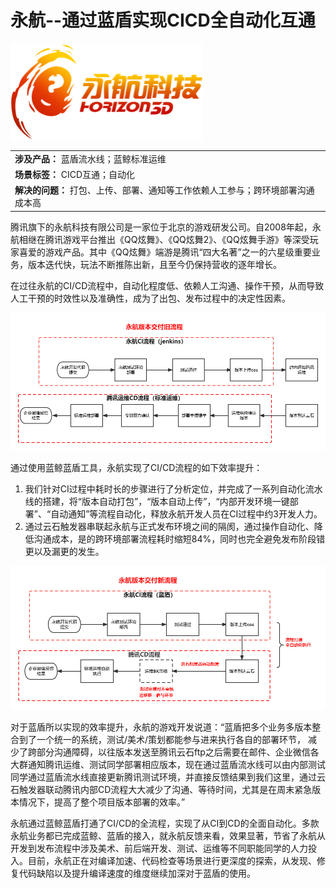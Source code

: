 # **永航--通过蓝盾实现CICD全自动化互通**

![](../../.gitbook/assets/image-casestady-yonghang1.png) 

||
|:-|
|**涉及产品：** 蓝盾流水线；蓝鲸标准运维|
|**场景标签：** CICD互通；自动化|
|**解决的问题：**  打包、上传、部署、通知等工作依赖人工参与；跨环境部署沟通成本高|


腾讯旗下的永航科技有限公司是一家位于北京的游戏研发公司。自2008年起，永航相继在腾讯游戏平台推出《QQ炫舞》、《QQ炫舞2》、《QQ炫舞手游》等深受玩家喜爱的游戏产品。其中《QQ炫舞》端游是腾讯“四大名著”之一的六星级重要业务，版本迭代快，玩法不断推陈出新，且至今仍保持营收的逐年增长。


在过往永航的CI/CD流程中，自动化程度低、依赖人工沟通、操作干预，从而导致人工干预的时效性以及准确性，成为了出包、发布过程中的决定性因素。

![](../../.gitbook/assets/image-casestudy-yonghang2.png)


通过使用蓝鲸蓝盾工具，永航实现了CI/CD流程的如下效率提升：
1. 我们针对CI过程中耗时长的步骤进行了分析定位，并完成了一系列自动化流水线的搭建，将“版本自动打包”，“版本自动上传”，“内部开发环境一键部署”、“自动通知”等流程自动化，释放永航开发人员在CI过程中约3开发人力。
2. 通过云石触发器串联起永航与正式发布环境之间的隔阂，通过操作自动化、降低沟通成本，是的跨环境部署流程耗时缩短84%，同时也完全避免发布阶段错更以及漏更的发生。

![](../../.gitbook/assets/image-casestudy-yonghang3.png)

对于蓝盾所以实现的效率提升，永航的游戏开发说道：“蓝盾把多个业务多版本整合到了一个统一的系统，测试/美术/策划都能参与进来执行各自的部署环节， 减少了跨部分沟通障碍，以往版本发送至腾讯云石ftp之后需要在邮件、企业微信各大群通知腾讯运维、测试同学部署相应版本，现在通过蓝盾流水线可以由内部测试同学通过蓝盾流水线直接更新腾讯测试环境，并直接反馈结果到我们这里，通过云石触发器联动腾讯内部CD流程大大减少了沟通、等待时间，尤其是在周末紧急版本情况下，提高了整个项目版本部署的效率。”


永航通过蓝鲸蓝盾打通了CI/CD的全流程，实现了从CI到CD的全面自动化。多款永航业务都已完成蓝鲸、蓝盾的接入，就永航反馈来看，效果显著，节省了永航从开发到发布流程中涉及美术、前后端开发、测试、运维等不同职能同学的人力投入。目前，永航正在对编译加速、代码检查等场景进行更深度的探索，从发现、修复代码缺陷以及提升编译速度的维度继续加深对于蓝盾的使用。

